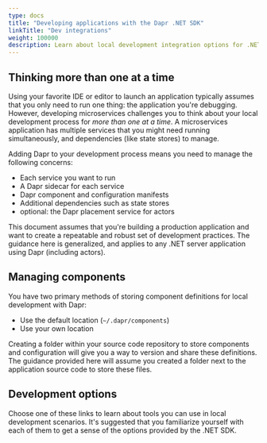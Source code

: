 ```yaml
---
type: docs
title: "Developing applications with the Dapr .NET SDK"
linkTitle: "Dev integrations"
weight: 100000
description: Learn about local development integration options for .NET Dapr applications
---
```


## Thinking more than one at a time

Using your favorite IDE or editor to launch an application typically assumes that you only need to run one thing: 
the application you're debugging. However, developing microservices challenges you to think about your local 
development process for *more than one at a time*. A microservices application has multiple services that you might 
need running simultaneously, and dependencies (like state stores) to manage.

Adding Dapr to your development process means you need to manage the following concerns:

- Each service you want to run
- A Dapr sidecar for each service
- Dapr component and configuration manifests 
- Additional dependencies such as state stores
- optional: the Dapr placement service for actors

This document assumes that you're building a production application and want to create a repeatable and robust set of 
development practices. The guidance here is generalized, and applies to any .NET server application using 
Dapr (including actors).

## Managing components

You have two primary methods of storing component definitions for local development with Dapr:

- Use the default location (`~/.dapr/components`)
- Use your own location 

Creating a folder within your source code repository to store components and configuration will give you a way to 
version and share these definitions. The guidance provided here will assume you created a folder next to the 
application source code to store these files.

## Development options

Choose one of these links to learn about tools you can use in local development scenarios. It's suggested that 
you familiarize yourself with each of them to get a sense of the options provided by the .NET SDK.
